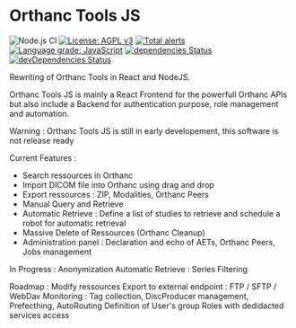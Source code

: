 # Orthanc Tools JS

![Node.js CI](https://github.com/salimkanoun/Orthanc-Tools-JS/workflows/Node.js%20CI/badge.svg)
[![License: AGPL v3](https://img.shields.io/badge/License-AGPL%20v3-blue.svg)](https://www.gnu.org/licenses/agpl-3.0)
[![Total alerts](https://img.shields.io/lgtm/alerts/g/salimkanoun/Orthanc-Tools-JS.svg?logo=lgtm&logoWidth=18)](https://lgtm.com/projects/g/salimkanoun/Orthanc-Tools-JS/alerts/)
[![Language grade: JavaScript](https://img.shields.io/lgtm/grade/javascript/g/salimkanoun/Orthanc-Tools-JS.svg?logo=lgtm&logoWidth=18)](https://lgtm.com/projects/g/salimkanoun/Orthanc-Tools-JS/context:javascript)
[![dependencies Status](https://david-dm.org/salimkanoun/Orthanc-Tools-JS/status.svg?path=BackEnd)](https://david-dm.org/salimkanoun/Orthanc-Tools-JS?path=BackEnd)
[![devDependencies Status](https://david-dm.org/salimkanoun/Orthanc-Tools-JS/dev-status.svg?path=BackEnd)](https://david-dm.org/salimkanoun/Orthanc-Tools-JS?path=BackEnd&type=dev)


Rewriting of Orthanc Tools in React and NodeJS.

Orthanc Tools JS is mainly a React Frontend for the powerfull Orthanc APIs but also include a Backend for authentication purpose, role management and automation.

Warning : Orthanc Tools JS is still in early developement, this software is not release ready

Current Features : 
  - Search ressources in Orthanc
  - Import DICOM file into Orthanc using drag and drop
  - Export ressources : ZIP, Modalities, Orthanc Peers
  - Manual Query and Retrieve
  - Automatic Retrieve : Define a list of studies to retrieve and schedule a robot for automatic retrieval
  - Massive Delete of Ressources (Orthanc Cleanup)
  - Administration panel : Declaration and echo of AETs, Orthanc Peers, Jobs management

In Progress : 
Anonymization
Automatic Retrieve : Series Filtering

Roadmap : 
Modify ressources
Export to external endpoint : FTP / SFTP / WebDav
Monitoring  : Tag collection, DiscProducer management, Prefecthing, AutoRouting
Definition of User's group Roles with dedidacted services access
